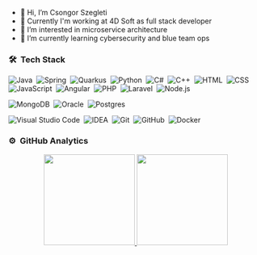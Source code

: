 - 👋 Hi, I’m Csongor Szegleti
- 💼 Currently I'm working at 4D Soft as full stack developer
- 👀 I’m interested in microservice architecture
- 🌱 I’m currently learning cybersecurity and blue team ops

### 🛠 &nbsp;Tech Stack

![Java](https://img.shields.io/badge/-Java-05122A?style=flat&logo=Java&logoColor=FFA518)&nbsp;
![Spring](https://img.shields.io/badge/-Spring-05122A?style=flat&logo=Spring)&nbsp;
![Quarkus](https://img.shields.io/badge/-Quarkus-05122A?style=flat&logo=Quarkus)&nbsp;
![Python](https://img.shields.io/badge/-Python-05122A?style=flat&logo=python)&nbsp;
![C#](https://img.shields.io/badge/-C%23-05122A?style=flat&logo=Csharp)&nbsp;
![C++](https://img.shields.io/badge/C++-05122A?style=flat&logo=C%2B%2B&logoColor=00599C)&nbsp;
![HTML](https://img.shields.io/badge/-HTML-05122A?style=flat&logo=HTML5)&nbsp;
![CSS](https://img.shields.io/badge/-CSS-05122A?style=flat&logo=CSS3&logoColor=1572B6)&nbsp;
![JavaScript](https://img.shields.io/badge/-JavaScript-05122A?style=flat&logo=javascript)&nbsp;
![Angular](https://img.shields.io/badge/-Angular-05122A?style=flat&logo=Angular)&nbsp;
![PHP](https://img.shields.io/badge/-PHP-05122A?style=flat&logo=Php)&nbsp;
![Laravel](https://img.shields.io/badge/-Laravel-05122A?style=flat&logo=Laravel)&nbsp;
![Node.js](https://img.shields.io/badge/-Node.js-05122A?style=flat&logo=node.js)&nbsp;

![MongoDB](https://img.shields.io/badge/-MongoDB-05122A?style=flat&logo=mongodb)&nbsp;
![Oracle](https://img.shields.io/badge/-OracleDB-05122A?style=flat&logo=oracle)&nbsp;
![Postgres](https://img.shields.io/badge/-PostgreSQL-05122A?style=flat&logo=postgresql)&nbsp;


![Visual Studio Code](https://img.shields.io/badge/-Visual%20Studio%20Code-05122A?style=flat&logo=visual-studio-code&logoColor=007ACC)&nbsp;
![IDEA](https://img.shields.io/badge/-IntelliJ-05122A?style=flat&logo=intellij-idea)&nbsp;
![Git](https://img.shields.io/badge/-Git-05122A?style=flat&logo=git)&nbsp;
![GitHub](https://img.shields.io/badge/-GitHub-05122A?style=flat&logo=github)&nbsp;
![Docker](https://img.shields.io/badge/-Docker-05122A?style=flat&logo=docker)&nbsp;



### ⚙️ &nbsp;GitHub Analytics

<p align="center">
<a href="https://github.com/CsSzegleti">
  <img height="180em" src="https://github-readme-stats-eight-theta.vercel.app/api?username=CsSzegleti&show_icons=true&theme=algolia&include_all_commits=true&count_private=true"/>
  <img height="180em" src="https://github-readme-stats-eight-theta.vercel.app/api/top-langs/?username=CsSzegleti&layout=compact&langs_count=8&count_private=true&theme=algolia"/>
  </a>
</p>

